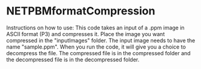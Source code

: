 # NETPBMformatCompression

Instructions on how to use:
This code takes an input of a .ppm image in ASCII format (P3) and compresses it. Place the image you want compressed in the "inputImages" folder. The input image needs to have the name "sample.ppm". When you run the code, it will give you a choice to decompress the file. The compressed file is in the compressed folder and the decompressed file is in the decompressed folder.
